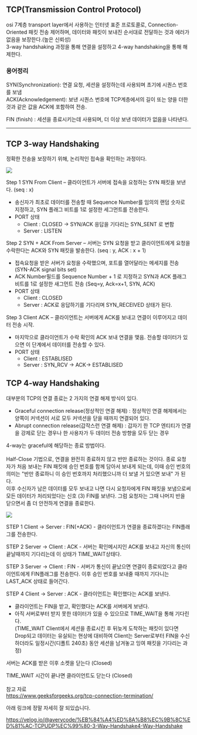 ## TCP(Transmission Control Protocol)

osi 7계층 transport layer에서 사용하는 인터넷 표준 프로토콜로, Connection-Oriented 패킷 전송 제어하며, 데이터와 패킷이 보내진 순서대로 전달하는 것과 에러가 없음을 보장한다.(높은 신뢰성)  
3-way handshaking 과정을 통해 연결을 설정하고 4-way handshaking을 통해 해제한다.

### 용어정리

SYN(Synchronization): 연결 요청, 세션을 설정하는데 사용되며 초기에 시퀀스 번호를 보냄  
ACK(Acknowledgement): 보낸 시퀀스 번호에 TCP계층에서의 길이 또는 양을 더한 것과 같은 값을 ACK에 포함하여 전송.   

FIN (finish) : 세션을 종료시키는데 사용되며, 더 이상 보낸 데이터가 없음을 나타낸다.

---

## TCP 3-way Handshaking

정확한 전송을 보장하기 위해, 논리적인 접속을 확인하는 과정이다.

<img src="https://t1.daumcdn.net/cfile/tistory/225A964D52F1BB6917"> <br/>

Step 1 SYN From Client – 클라이언트가 서버에 접속을 요청하는 SYN 패킷을 보낸다. (seq : x)

- 송신자가 최초로 데이터를 전송할 때 Sequence Number를 임의의 랜덤 숫자로 지정하고, SYN 플래그 비트를 1로 설정한 세그먼트를 전송한다.
- PORT 상태
  - Client : CLOSED -> SYN/ACK 응답을 기다리는 SYN_SENT 로 변함
  - Server : LISTEN

Step 2 SYN + ACK From Server – 서버는 SYN 요청을 받고 클라이언트에게 요청을 수락한다는 ACK와 SYN 패킷을 발송한다. (seq : y, ACK : x + 1)

- 접속요청을 받은 서버가 요청을 수락했으며, 포트를 열어달라는 메세지를 전송 (SYN-ACK signal bits set)
- ACK Number필드를 Sequence Number + 1 로 지정하고 SYN과 ACK 플래그 비트를 1로 설정한 새그먼트 전송 (Seq=y, Ack=x+1, SYN, ACK)
- PORT 상태
  - Client : CLOSED
  - Server : ACK로 응답하기를 기다리며 SYN_RECEIVED 상태가 된다.

Step 3 Client ACK – 클라이언트는 서버에게 ACK를 보내고 연결이 이루어지고 데이터 전송 시작.

- 마지막으로 클라이언트가 수락 확인의 ACK 보내 연결을 맺음. 전송할 데이터가 있으면 이 단계에서 데이터를 전송할 수 있다.
- PORT 상태
  - Client : ESTABLISED
  - Server : SYN_RCV -> ACK-> ESTABLISED

## TCP 4-way Handshaking

대부분의 TCP의 연결 종료는 2 가지의 연결 해제 방식이 있다.

- Graceful connection release(정상적인 연결 해제) : 정상적인 연결 해제에서는 양쪽이 커넥션이 서로 모두 커넥션을 닫을 때까지 연결되어 있다.
- Abrupt connection release(갑작스런 연결 해제) : 갑자기 한 TCP 엔티티가 연결을 강제로 닫는 경우나 한 사용자가 두 데이터 전송 방향을 모두 닫는 경우

4-way는 graceful에 해당하는 종료 방법이다. <br/>  
Half-Close 기법으로, 연결을 완전히 종료하지 않고 반만 종료하는 것이다. 종료 요청자가 처음 보내는 FIN 패킷에 승인 번호를 함께 담아서 보내게 되는데, 이때 승인 번호의 의미는 "반만 종료하니 이 승인 번호까지 처리했으니까 더 보낼 거 있으면 보내" 가 된다.  
이후 수신자가 남은 데이터를 모두 보내고 나면 다시 요청자에게 FIN 패킷을 보냄으로써 모든 데이터가 처리되었다는 신호 (3) FIN를 보낸다. 그럼 요청자는 그때 나머지 반을 닫으면서 좀 더 안전하게 연결을 종료한다.

<img src="https://t1.daumcdn.net/cfile/tistory/2152353F52F1C02835"> <br/>

STEP 1 Client -> Server : FIN(+ACK) - 클라이언트가 연결을 종료하겠다는 FIN플래그를 전송한다.

STEP 2 Server → Client : ACK - 서버는 확인메시지인 ACK를 보내고 자신의 통신이 끝날때까지 기다리는데 이 상태가 TIME_WAIT상태다.

STEP 3 Server → Client : FIN - 서버가 통신이 끝났으면 연결이 종료되었다고 클라이언트에게 FIN플래그를 전송한다. 이후 승인 번호를 보내줄 때까지 기다니는 LAST_ACK 상태로 들어간다.

STEP 4 Client → Server : ACK - 클라이언트는 확인했다는 ACK를 보낸다.

- 클라이언트는 FIN을 받고, 확인했다는 ACK를 서버에게 보낸다.
- 아직 서버로부터 받지 못한 데이터가 있을 수 있으므로 TIME_WAIT을 통해 기다린다.  
  (TIME_WAIT Client에서 세션을 종료시킨 후 뒤늦게 도착하는 패킷이 있다면 Drop되고 데이터는 유실되는 현상에 대비하여 Client는 Server로부터 FIN을 수신하더라도 일정시간(디폴트 240초) 동안 세션을 남겨놓고 잉여 패킷을 기다리는 과정)

서버는 ACK를 받은 이후 소켓을 닫는다 (Closed)

TIME_WAIT 시간이 끝나면 클라이언트도 닫는다 (Closed)  
<br/>
참고 자료  
https://www.geeksforgeeks.org/tcp-connection-termination/

아래 링크에 정말 자세히 잘 되있습니다.

https://velog.io/@averycode/%EB%84%A4%ED%8A%B8%EC%9B%8C%ED%81%AC-TCPUDP%EC%99%80-3-Way-Handshake4-Way-Handshake
